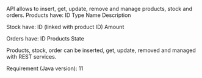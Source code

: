 API allows to insert, get, update, remove and manage products, stock and orders.
Products have:
ID
Type
Name
Description

Stock have:
ID (linked with product ID)
Amount

Orders have:
ID
Products
State

Products, stock, order can be inserted, get, update, removed and managed with REST services.

Requirement (Java version): 11
